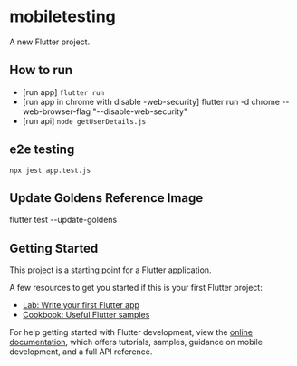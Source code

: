 # mobiletesting

A new Flutter project.

## How to run 
- [run app] `flutter run`
- [run app in chrome with disable -web-security] flutter run -d chrome --web-browser-flag "--disable-web-security"
- [run api] `node getUserDetails.js`


## e2e testing
`npx jest app.test.js`

## Update Goldens Reference Image 
flutter test --update-goldens

## Getting Started

This project is a starting point for a Flutter application.

A few resources to get you started if this is your first Flutter project:

- [Lab: Write your first Flutter app](https://docs.flutter.dev/get-started/codelab)
- [Cookbook: Useful Flutter samples](https://docs.flutter.dev/cookbook)

For help getting started with Flutter development, view the
[online documentation](https://docs.flutter.dev/), which offers tutorials,
samples, guidance on mobile development, and a full API reference.
